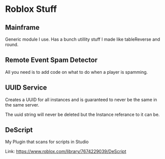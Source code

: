 # Roblox Stuff
## Mainframe
Generic module I use. Has a bunch utillity stuff I made like tableReverse and round.
## Remote Event Spam Detector
All you need is to add code on what to do when a player is spamming.
## UUID Service
Creates a UUID for all instances and is guaranteed to never be the same in the same server. 

The uuid string will never be deleted but the Instance referance to it can be.

## DeScript
My Plugin that scans for scripts in Studio

Link: https://www.roblox.com/library/7674229039/DeScript